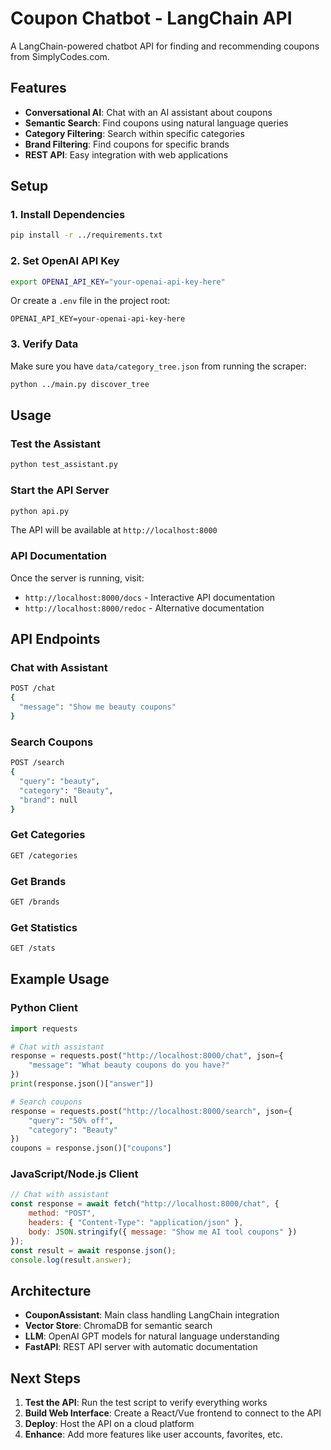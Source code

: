 # Coupon Chatbot - LangChain API

A LangChain-powered chatbot API for finding and recommending coupons from SimplyCodes.com.

## Features

- **Conversational AI**: Chat with an AI assistant about coupons
- **Semantic Search**: Find coupons using natural language queries
- **Category Filtering**: Search within specific categories
- **Brand Filtering**: Find coupons for specific brands
- **REST API**: Easy integration with web applications

## Setup

### 1. Install Dependencies
```bash
pip install -r ../requirements.txt
```

### 2. Set OpenAI API Key
```bash
export OPENAI_API_KEY="your-openai-api-key-here"
```

Or create a `.env` file in the project root:
```
OPENAI_API_KEY=your-openai-api-key-here
```

### 3. Verify Data
Make sure you have `data/category_tree.json` from running the scraper:
```bash
python ../main.py discover_tree
```

## Usage

### Test the Assistant
```bash
python test_assistant.py
```

### Start the API Server
```bash
python api.py
```

The API will be available at `http://localhost:8000`

### API Documentation
Once the server is running, visit:
- `http://localhost:8000/docs` - Interactive API documentation
- `http://localhost:8000/redoc` - Alternative documentation

## API Endpoints

### Chat with Assistant
```bash
POST /chat
{
  "message": "Show me beauty coupons"
}
```

### Search Coupons
```bash
POST /search
{
  "query": "beauty",
  "category": "Beauty",
  "brand": null
}
```

### Get Categories
```bash
GET /categories
```

### Get Brands
```bash
GET /brands
```

### Get Statistics
```bash
GET /stats
```

## Example Usage

### Python Client
```python
import requests

# Chat with assistant
response = requests.post("http://localhost:8000/chat", json={
    "message": "What beauty coupons do you have?"
})
print(response.json()["answer"])

# Search coupons
response = requests.post("http://localhost:8000/search", json={
    "query": "50% off",
    "category": "Beauty"
})
coupons = response.json()["coupons"]
```

### JavaScript/Node.js Client
```javascript
// Chat with assistant
const response = await fetch("http://localhost:8000/chat", {
    method: "POST",
    headers: { "Content-Type": "application/json" },
    body: JSON.stringify({ message: "Show me AI tool coupons" })
});
const result = await response.json();
console.log(result.answer);
```

## Architecture

- **CouponAssistant**: Main class handling LangChain integration
- **Vector Store**: ChromaDB for semantic search
- **LLM**: OpenAI GPT models for natural language understanding
- **FastAPI**: REST API server with automatic documentation

## Next Steps

1. **Test the API**: Run the test script to verify everything works
2. **Build Web Interface**: Create a React/Vue frontend to connect to the API
3. **Deploy**: Host the API on a cloud platform
4. **Enhance**: Add more features like user accounts, favorites, etc.
